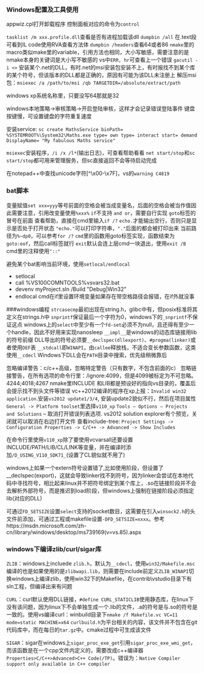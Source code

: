 ### Windows配置及工具使用
appwiz.cpl打开卸载程序
控制面板对应的命令为`control`

`tasklist /m xxx.profile.dll`查看是否有进程加载该dll
`dumpbin /all` 在.text段可看到IL code使用RVA查看方法体
`dumpbin /headers`查看64或者86
`nmake`里的macro类似make里的variable，引用方法也相同，大小写敏感，需要注意的是nmake本身的关键词是大小写不敏感的
vs中`ERR, hr`可查看上一个错误
`gacutil -i <>` 安装某个.net的DLL，有时.net的msi安装包安装不上，有时报找不到某个库的某个符号，但该版本的DLL都是正确的，原因有可能为该DLL未注册上
解压msi包：`msiexec /a /path/to/msi /qb TARGETDIR=/absolute/extract/path`

windows xp系统名称里，只要没写64那就是32

windows本地策略->审核策略->开启登陆审核，这样才会记录错误登陆事件
键盘按键慢，可设置键盘的字符重复速度

安装service: `sc create MathsService binPath= %SYSTEMROOT%\System32\Maths.exe type= own type= interact start= demand DisplayName= "My fabulous Maths service"`

`msiexec`安装程序，`/i /x /l*`(输出日志)，可查看帮助看看
`net start/stop`和`sc start/stop`都可用来管理服务，但sc直接返回不会等待启动完成

在notepad++中查找unicode字符[^\x00-\x7F]，vs的`warning C4819`


### bat脚本
变量赋值`set xxx=yyy`等号前面的空格会被当成变量名，后面的空格会被当作值因此需要注意，引用改变量使用`%xxx%`
`if`不支持 `and or`，需要自行实现
`goto`标签的冒号在前面
查看帮助，直接在cmd里输入`if /?`
`echo.`才能输出空行，否则只是显示是否处于打开状态
`"echo."`可以打印字符串，`"."`后面的都会被打印出来
当前路径为`%~dp0`，可以参考`for /?`
`cmd`里的函数用goto标签实现，函数结束为`goto:eof`，然后call标签就行
`exit`默认会连上层cmd一块退出，使用`exit /B`
cmd里的注释使用`"::"`

避免某个bat影响当前环境，使用`setlocal/endlocal`
- setlocal
- call %VS100COMNTOOLS%vsvars32.bat
- devenv myProject.sln /Build "Debug|Win32"
- endlocal
cmd在if里设置环境变量如果存在带空格路径会报错，在if外就没事

###windows编程
`strcasecmp`最初出现在string.h，glibc中有，但posix标准将其定义在strings.h中
`snprintf`保证最后一个字符为0，windows下的`_snprintf`不保证这点
windows上的`select`中至少有一个`fd-set`必须不为null，且还得有至少一个handle，因此不好用来实现nanosleep
`__impl__`是windows的动态库链接用lib的符号前缀
DLL导出的符号必须要`__declspec(dllexport)`、`#progma(linker)`或者使用`DEF`表
`__stdcall`即`WINAPI`，由`callee`释放栈，不适合变长参数函数，这类使用`__cdecl`
Windows下DLL会在`PATH`目录中搜索，优先级稍微靠后

忽略编译警告：c/c++高级，忽略特定警告（只有数字，不包含前面的c）
忽略链接警告，在所有选项的命令行里：/ignore:4099，但是4099被标定为不可忽略。4244;4018;4267
nmake里INCLUDE 和LIB都是预设好的指向vs目录的，覆盖后会提示找不到头文件等错误
vc++2012编译的程序在xp上报：`Invalid win32 application`.安装`vs2012 update1/3/4`, 安装update2貌似不行，然后在项目属性`General -> Platform toolset`里选择`v110_xp`
`Tools – Options – Projects and Solutions` – 取消打开错误列表选项.
vs2012 solution explorer有个预览，关闭就可以取消在右边打开文件
查看include-tree: `Project Settings -> Configuration Properties -> C/C++ -> Advanced -> Show Includes`

在命令行里使用`v110_xp`除了要使用vcvarsall还要设置INCLUDE/PATH/LIB/CL/LINK等变量，并在编译时添加`/D_USING_V110_SDK71_`(设置了CL貌似就不用了)

windows上如果一个extern符号设置错了,比如使用阶段，但设置了__declspec(export)，这就会导致linker找不到符号，因为linker会尝试在本地代码中寻找符号，相比起来linux并不把符号绑定到某个库上，.so在链接阶段并不会去解析外部符号，而是推迟到load阶段，但windows上强制在链接阶段必须指定lib(对应的DLL)

可通过`FD_SETSIZE`设置`select`支持的socket数目，这需要在引入`winsock2.h`的头文件前添加，可通过工程或makefile设置`-DFD_SETSIZE=xxxx`。参考https://msdn.microsoft.com/zh-cn/library/windows/desktop/ms739169(v=vs.85).aspx

### windows下编译zlib/curl/sigar库
`ZLIB`：windows上incluede `zlib.h`，默认为`__cdecl`，使用`win32/Makefile.msc`编译的也是如果使用的是`zlibwapi.lib`，则需要在include前定义`ZLIB_WINAPI`切换windows上编译zlib，使用win32下的Makefile，在contrib\vstudio目录下有sln工程，但编译出来有问题

`CURL`：curl默认使用DLL链接，`#define CURL_STATICLIB`使用静态库，在linux下没有该问题，因为linux下不会单独生成一个.lib的文件，.a的符号是与.so的符号是一致的。使用vs编译curl：winbuild目录下`nmake /f Makefile.vc VC=11 mode=static MACHINE=x64`
`curlbuild.h`为平台相关的内容，该文件并不包含在git代码库中，而在每日的`tar.gz`中。cmake过程中可生成该文件

`SIGAR`：sigar在windows上`sigar_proc_exe_get`引用`sigar_proc_exe_wmi_get`，而该函数是在一个cpp文件内定义的，需要改成c++编译器`Properties>C/C++>Advanced>C++ Code(/TP)`。错误为：`Native Compiler support only available in C++ compiler`

